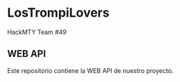 # LosTrompiLovers
HackMTY Team #49

## WEB API
Este repositorio contiene la WEB API de nuestro proyecto.

